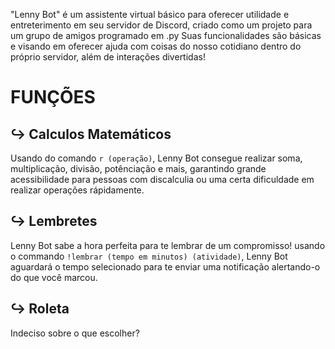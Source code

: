 "Lenny Bot" é um assistente virtual básico para oferecer utilidade e entreterimento em seu servidor de Discord, criado como um projeto para um grupo de amigos programado em .py
Suas funcionalidades são básicas e visando em oferecer ajuda com coisas do nosso cotidiano dentro do próprio servidor, além de interações divertidas!

# FUNÇÕES
##  ↪ Calculos Matemáticos
Usando do comando `r (operação)`, Lenny Bot consegue realizar soma, multiplicação, divisão, potênciação e mais, garantindo grande acessibilidade para pessoas com discalculia ou uma certa dificuldade em realizar operações rápidamente.

##  ↪ Lembretes
Lenny Bot sabe a hora perfeita para te lembrar de um compromisso! usando o commando `!lembrar (tempo em minutos) (atividade)`, Lenny Bot aguardará o tempo selecionado para te enviar uma notificação alertando-o do que você marcou.

##  ↪ Roleta
Indeciso sobre o que escolher? 
